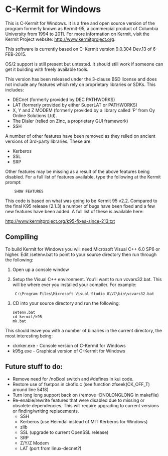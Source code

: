 # C-Kermit for Windows

This is C-Kermit for Windows. It is a free and open source version of the
program formerly known as Kermit-95, a commercial product of Columbia
University from 1994 to 2011. For more information on Kermit, visit the
Kermit Project website: http://www.kermitproject.org.

This software is currently based on C-Kermit version 9.0.304 Dev.13 of
6-FEB-2015.

OS/2 support is still present but untested. It should still work if someone can
get it building with freely available tools.

This version has been released under the 3-clause BSD license and does not
include any features which rely on proprietary libraries or SDKs. This
includes:

- DECnet (formerly provided by DEC PATHWORKS)
- LAT (formerly provided by either SuperLAT or PATHWORKS)
- X, Y and Z MODEM (formerly provided by a library called 'P' from Oy Online
  Solutions Ltd).
- The Dialer (relied on Zinc, a proprietary GUI framework)
- SSH

A number of other features have been removed as they relied on ancient
versions of 3rd-party libraries. These are:

- Kerberos
- SSL
- SRP

Other features may be missing as a result of the above features being disabled.
For a full list of features available, type the following at the Kermit prompt:

        SHOW FEATURES

This code is based on what was going to be Kermit 95 v2.2. Compared to the
final K95 release (2.1.3) a number of bugs have been fixed and a few new
features have been added. A full list of these is available here:

http://www.kermitproject.org/k95-fixes-since-213.txt

## Compiling

To build Kermit for Windows you will need Microsoft Visual C++ 6.0 SP6 or
higher. Edit /setenv.bat to point to your source directory then run through
the following:

1.  Open up a console window
2.  Setup the Visual C++ environment. You'll want to run vcvars32.bat. This
    will be where ever you installed your compiler. For example:

         C:\Program Files\Microsoft Visual Studio 8\VC\bin\vcvars32.bat

3.  CD into your source directory and run the following:

        setenv.bat
        cd kermit/k95
        mk.bat

This should leave you with a number of binaries in the current directory, the
most interesting being:

- cknker.exe - Console version of C-Kermit for Windows
- k95g.exe - Graphical version of C-Kermit for Windows

## Future stuff to do:

- Remove need for /noBool switch and #defines in kui code.
- Restore use of fsetpos in ckofio.c (see function zfseek(CK_OFF_T) around
  line 5418)
- Turn long long support back on (remove -DNOLONGLONG in makefile)
- Re-enable/rewrite features that were disabled due to missing or obsolete
  dependencies. This will require upgrading to current versions or finding/writing
  replacements.
  - SSH
  - Kerberos (use Heimdal instead of MIT Kerberos for Windows)
  - zlib
  - SSL (upgrade to current OpenSSL release)
  - SRP
  - Z/Y/Z Modem
  - LAT (port from linux-decnet?)
